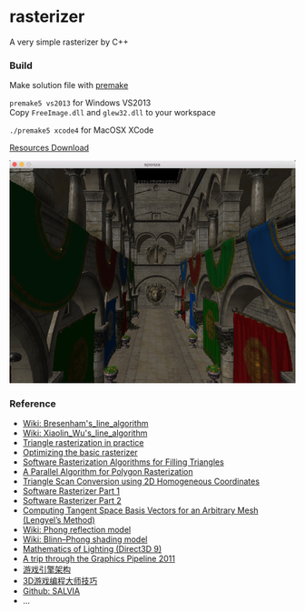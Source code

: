 # rasterizer
A very simple rasterizer by C++

### Build
Make solution file with [premake](http://premake.github.io/)  
  
`premake5 vs2013` for Windows VS2013  
Copy `FreeImage.dll` and `glew32.dll` to your workspace
  
`./premake5 xcode4` for MacOSX XCode  
  
[Resources Download](http://graphics.cs.williams.edu/data/meshes.xml)
  
![](https://github.com/AmbBAI/rasterizer/raw/master/screenshot.png)


### Reference
- [Wiki: Bresenham's_line_algorithm](http://en.wikipedia.org/wiki/Bresenham%27s_line_algorithm)
- [Wiki: Xiaolin_Wu's_line_algorithm](http://en.wikipedia.org/wiki/Xiaolin_Wu%27s_line_algorithm)
- [Triangle rasterization in practice](https://fgiesen.wordpress.com/2013/02/08/triangle-rasterization-in-practice/)
- [Optimizing the basic rasterizer](https://fgiesen.wordpress.com/2013/02/10/optimizing-the-basic-rasterizer/)
- [Software Rasterization Algorithms for Filling Triangles](http://www.sunshine2k.de/coding/java/TriangleRasterization/TriangleRasterization.html)
- [A Parallel Algorithm for Polygon Rasterization](http://people.csail.mit.edu/ericchan/bib/pdf/p17-pineda.pdf)
- [Triangle Scan Conversion using 2D Homogeneous Coordinates](http://www.cs.unc.edu/~olano/papers/2dh-tri/2dh-tri.pdf)
- [Software Rasterizer Part 1](http://simonstechblog.blogspot.sg/2012/04/software-rasterizer-part-1.html)
- [Software Rasterizer Part 2](http://simonstechblog.blogspot.sg/2012/04/software-rasterizer-part-2.html)
- [Computing Tangent Space Basis Vectors for an Arbitrary Mesh (Lengyel’s Method)](http://www.terathon.com/code/tangent.html)
- [Wiki: Phong reflection model](http://en.wikipedia.org/wiki/Phong_reflection_model)
- [Wiki: Blinn–Phong shading model](http://en.wikipedia.org/wiki/Blinn%E2%80%93Phong_shading_model)
- [Mathematics of Lighting (Direct3D 9)](https://msdn.microsoft.com/en-us/library/windows/desktop/bb147178(v=vs.85).aspx)
- [A trip through the Graphics Pipeline 2011](https://fgiesen.wordpress.com/2011/07/09/a-trip-through-the-graphics-pipeline-2011-index/)
- [游戏引擎架构](http://www.cnblogs.com/miloyip/p/gameenginearchitecture.html)
- [3D游戏编程大师技巧](http://book.douban.com/subject/1321769/)
- [Github: SALVIA](https://github.com/wuye9036/SALVIA)
- ...
